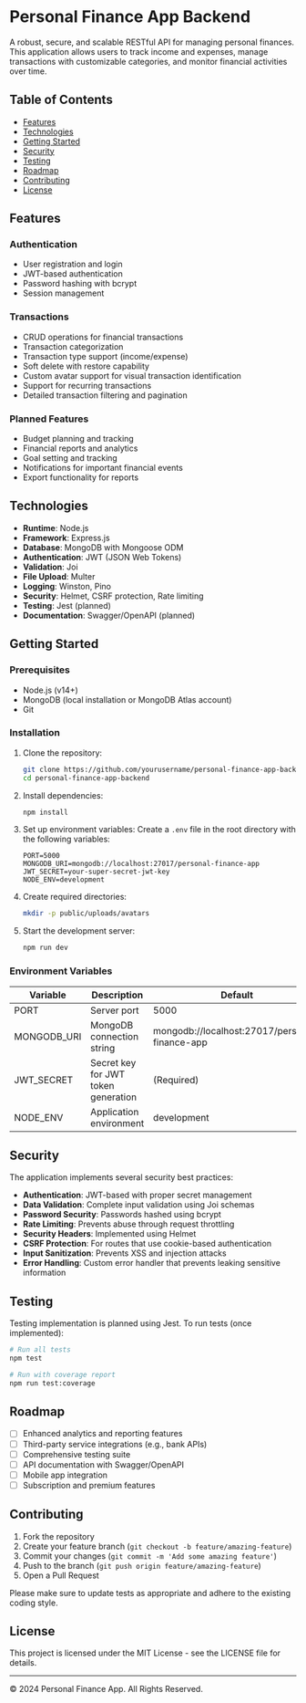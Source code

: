 # Personal Finance App Backend

A robust, secure, and scalable RESTful API for managing personal finances. This application allows users to track income and expenses, manage transactions with customizable categories, and monitor financial activities over time.

## Table of Contents

- [Features](#features)
- [Technologies](#technologies)
- [Getting Started](#getting-started)
- [Security](#security)
- [Testing](#testing)
- [Roadmap](#roadmap)
- [Contributing](#contributing)
- [License](#license)

## Features

### Authentication

- User registration and login
- JWT-based authentication
- Password hashing with bcrypt
- Session management

### Transactions

- CRUD operations for financial transactions
- Transaction categorization
- Transaction type support (income/expense)
- Soft delete with restore capability
- Custom avatar support for visual transaction identification
- Support for recurring transactions
- Detailed transaction filtering and pagination

### Planned Features

- Budget planning and tracking
- Financial reports and analytics
- Goal setting and tracking
- Notifications for important financial events
- Export functionality for reports

## Technologies

- **Runtime**: Node.js
- **Framework**: Express.js
- **Database**: MongoDB with Mongoose ODM
- **Authentication**: JWT (JSON Web Tokens)
- **Validation**: Joi
- **File Upload**: Multer
- **Logging**: Winston, Pino
- **Security**: Helmet, CSRF protection, Rate limiting
- **Testing**: Jest (planned)
- **Documentation**: Swagger/OpenAPI (planned)

## Getting Started

### Prerequisites

- Node.js (v14+)
- MongoDB (local installation or MongoDB Atlas account)
- Git

### Installation

1. Clone the repository:

   ```bash
   git clone https://github.com/yourusername/personal-finance-app-backend.git
   cd personal-finance-app-backend
   ```

2. Install dependencies:

   ```bash
   npm install
   ```

3. Set up environment variables:
   Create a `.env` file in the root directory with the following variables:

   ```
   PORT=5000
   MONGODB_URI=mongodb://localhost:27017/personal-finance-app
   JWT_SECRET=your-super-secret-jwt-key
   NODE_ENV=development
   ```

4. Create required directories:

   ```bash
   mkdir -p public/uploads/avatars
   ```

5. Start the development server:
   ```bash
   npm run dev
   ```

### Environment Variables

| Variable    | Description                         | Default                                        |
| ----------- | ----------------------------------- | ---------------------------------------------- |
| PORT        | Server port                         | 5000                                           |
| MONGODB_URI | MongoDB connection string           | mongodb://localhost:27017/personal-finance-app |
| JWT_SECRET  | Secret key for JWT token generation | (Required)                                     |
| NODE_ENV    | Application environment             | development                                    |

## Security

The application implements several security best practices:

- **Authentication**: JWT-based with proper secret management
- **Data Validation**: Complete input validation using Joi schemas
- **Password Security**: Passwords hashed using bcrypt
- **Rate Limiting**: Prevents abuse through request throttling
- **Security Headers**: Implemented using Helmet
- **CSRF Protection**: For routes that use cookie-based authentication
- **Input Sanitization**: Prevents XSS and injection attacks
- **Error Handling**: Custom error handler that prevents leaking sensitive information

## Testing

Testing implementation is planned using Jest. To run tests (once implemented):

```bash
# Run all tests
npm test

# Run with coverage report
npm run test:coverage
```

## Roadmap

- [ ] Enhanced analytics and reporting features
- [ ] Third-party service integrations (e.g., bank APIs)
- [ ] Comprehensive testing suite
- [ ] API documentation with Swagger/OpenAPI
- [ ] Mobile app integration
- [ ] Subscription and premium features

## Contributing

1. Fork the repository
2. Create your feature branch (`git checkout -b feature/amazing-feature`)
3. Commit your changes (`git commit -m 'Add some amazing feature'`)
4. Push to the branch (`git push origin feature/amazing-feature`)
5. Open a Pull Request

Please make sure to update tests as appropriate and adhere to the existing coding style.

## License

This project is licensed under the MIT License - see the LICENSE file for details.

---

© 2024 Personal Finance App. All Rights Reserved.
